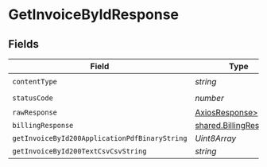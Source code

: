 # GetInvoiceByIdResponse


## Fields

| Field                                                            | Type                                                             | Required                                                         | Description                                                      |
| ---------------------------------------------------------------- | ---------------------------------------------------------------- | ---------------------------------------------------------------- | ---------------------------------------------------------------- |
| `contentType`                                                    | *string*                                                         | :heavy_check_mark:                                               | N/A                                                              |
| `statusCode`                                                     | *number*                                                         | :heavy_check_mark:                                               | N/A                                                              |
| `rawResponse`                                                    | [AxiosResponse>](https://axios-http.com/docs/res_schema)         | :heavy_minus_sign:                                               | N/A                                                              |
| `billingResponse`                                                | [shared.BillingResponse](../../models/shared/billingresponse.md) | :heavy_minus_sign:                                               | OK                                                               |
| `getInvoiceById200ApplicationPdfBinaryString`                    | *Uint8Array*                                                     | :heavy_minus_sign:                                               | OK                                                               |
| `getInvoiceById200TextCsvCsvString`                              | *string*                                                         | :heavy_minus_sign:                                               | OK                                                               |